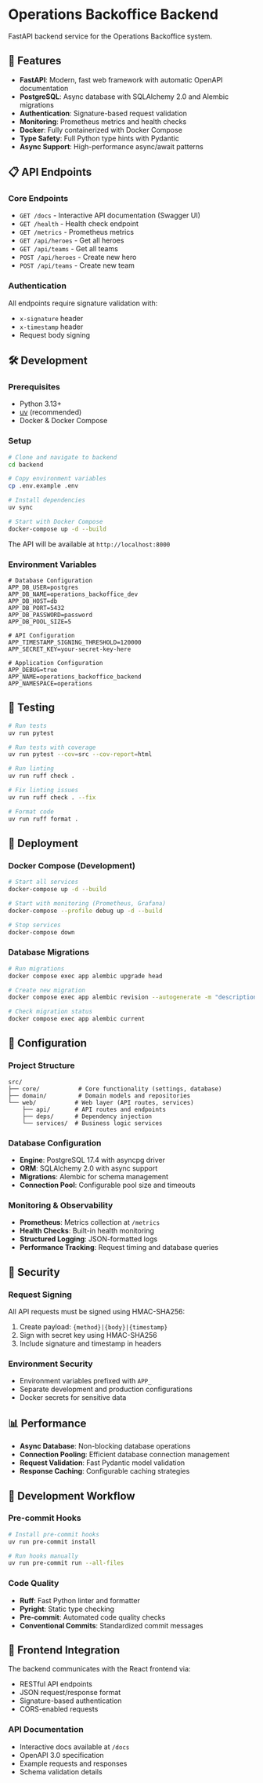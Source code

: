 # Operations Backoffice Backend

FastAPI backend service for the Operations Backoffice system.

## 🚀 Features

- **FastAPI**: Modern, fast web framework with automatic OpenAPI documentation
- **PostgreSQL**: Async database with SQLAlchemy 2.0 and Alembic migrations
- **Authentication**: Signature-based request validation
- **Monitoring**: Prometheus metrics and health checks
- **Docker**: Fully containerized with Docker Compose
- **Type Safety**: Full Python type hints with Pydantic
- **Async Support**: High-performance async/await patterns

## 📋 API Endpoints

### Core Endpoints

- `GET /docs` - Interactive API documentation (Swagger UI)
- `GET /health` - Health check endpoint
- `GET /metrics` - Prometheus metrics
- `GET /api/heroes` - Get all heroes
- `GET /api/teams` - Get all teams
- `POST /api/heroes` - Create new hero
- `POST /api/teams` - Create new team

### Authentication
All endpoints require signature validation with:
- `x-signature` header
- `x-timestamp` header
- Request body signing

## 🛠️ Development

### Prerequisites
- Python 3.13+
- [uv](https://docs.astral.sh/uv/getting-started/installation/) (recommended)
- Docker & Docker Compose

### Setup

```bash
# Clone and navigate to backend
cd backend

# Copy environment variables
cp .env.example .env

# Install dependencies
uv sync

# Start with Docker Compose
docker-compose up -d --build
```

The API will be available at `http://localhost:8000`

### Environment Variables

```env
# Database Configuration
APP_DB_USER=postgres
APP_DB_NAME=operations_backoffice_dev
APP_DB_HOST=db
APP_DB_PORT=5432
APP_DB_PASSWORD=password
APP_DB_POOL_SIZE=5

# API Configuration
APP_TIMESTAMP_SIGNING_THRESHOLD=120000
APP_SECRET_KEY=your-secret-key-here

# Application Configuration
APP_DEBUG=true
APP_NAME=operations_backoffice_backend
APP_NAMESPACE=operations
```

## 🧪 Testing

```bash
# Run tests
uv run pytest

# Run tests with coverage
uv run pytest --cov=src --cov-report=html

# Run linting
uv run ruff check .

# Fix linting issues
uv run ruff check . --fix

# Format code
uv run ruff format .
```

## 🚀 Deployment

### Docker Compose (Development)

```bash
# Start all services
docker-compose up -d --build

# Start with monitoring (Prometheus, Grafana)
docker-compose --profile debug up -d --build

# Stop services
docker-compose down
```

### Database Migrations

```bash
# Run migrations
docker compose exec app alembic upgrade head

# Create new migration
docker compose exec app alembic revision --autogenerate -m "description"

# Check migration status
docker compose exec app alembic current
```

## 🔧 Configuration

### Project Structure

```
src/
├── core/           # Core functionality (settings, database)
├── domain/         # Domain models and repositories
└── web/           # Web layer (API routes, services)
    ├── api/       # API routes and endpoints
    ├── deps/      # Dependency injection
    └── services/  # Business logic services
```

### Database Configuration
- **Engine**: PostgreSQL 17.4 with asyncpg driver
- **ORM**: SQLAlchemy 2.0 with async support
- **Migrations**: Alembic for schema management
- **Connection Pool**: Configurable pool size and timeouts

### Monitoring & Observability
- **Prometheus**: Metrics collection at `/metrics`
- **Health Checks**: Built-in health monitoring
- **Structured Logging**: JSON-formatted logs
- **Performance Tracking**: Request timing and database queries

## 🔐 Security

### Request Signing
All API requests must be signed using HMAC-SHA256:
1. Create payload: `{method}|{body}|{timestamp}`
2. Sign with secret key using HMAC-SHA256
3. Include signature and timestamp in headers

### Environment Security
- Environment variables prefixed with `APP_`
- Separate development and production configurations
- Docker secrets for sensitive data

## 📊 Performance

- **Async Database**: Non-blocking database operations
- **Connection Pooling**: Efficient database connection management
- **Request Validation**: Fast Pydantic model validation
- **Response Caching**: Configurable caching strategies

## 🚀 Development Workflow

### Pre-commit Hooks
```bash
# Install pre-commit hooks
uv run pre-commit install

# Run hooks manually
uv run pre-commit run --all-files
```

### Code Quality
- **Ruff**: Fast Python linter and formatter
- **Pyright**: Static type checking
- **Pre-commit**: Automated code quality checks
- **Conventional Commits**: Standardized commit messages

## 🔗 Frontend Integration

The backend communicates with the React frontend via:
- RESTful API endpoints
- JSON request/response format
- Signature-based authentication
- CORS-enabled requests

### API Documentation
- Interactive docs available at `/docs`
- OpenAPI 3.0 specification
- Example requests and responses
- Schema validation details
